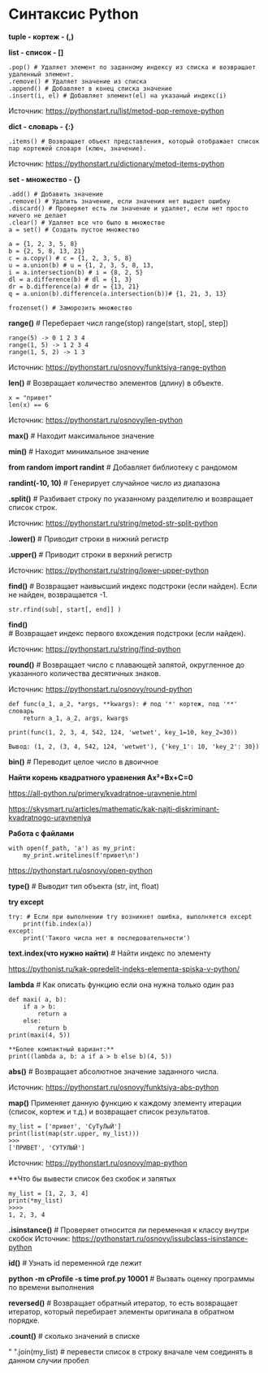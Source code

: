 # Синтаксис Python

**tuple - кортеж - (,)**

**list - список - []**

    .pop() # Удаляет элемент по заданному индексу из списка и возвращает удаленный элемент.
    .remove() # Удаляет значение из списка 
    .append() # Добавляет в конец списка значение
    .insert(i, el) # Добавляет элемент(el) на указаный индекс(i)

Источник: https://pythonstart.ru/list/metod-pop-remove-python 

**dict - словарь - {:}**

    
    .items() # Возвращает объект представления, который отображает список пар кортежей словаря (ключ, значение).

Источник: https://pythonstart.ru/dictionary/metod-items-python 

**set - множество - {}**
    
    .add() # Добавить значение
    .remove() # Удалить значение, если значения нет выдает ошибку
    .discard() # Проверяет есть ли значение и удаляет, если нет просто ничего не делает
    .clear() # Удаляет все что было в множестве
    a = set() # Создать пустое множество  
    
    a = {1, 2, 3, 5, 8}
    b = {2, 5, 8, 13, 21}
    c = a.copy() # c = {1, 2, 3, 5, 8}
    u = a.union(b) # u = {1, 2, 3, 5, 8, 13,
    i = a.intersection(b) # i = {8, 2, 5}
    dl = a.difference(b) # dl = {1, 3}
    dr = b.difference(a) # dr = {13, 21}
    q = a.union(b).difference(a.intersection(b))# {1, 21, 3, 13}
    
    frozenset() # Заморозить множество 
    
**range()** # Переберает числ
    range(stop) 
    range(start, stop[, step])
    
    range(5) -> 0 1 2 3 4
    range(1, 5) -> 1 2 3 4
    range(1, 5, 2) -> 1 3
Источник: https://pythonstart.ru/osnovy/funktsiya-range-python

**len()** # Возвращает количество элементов (длину) в объекте.

    x = "привет"
    len(x) == 6

Источник: https://pythonstart.ru/osnovy/len-python 

**max()** # Находит максимальное значение 

**min()** # Находит минимальное значение

**from random import randint** # Добавляет библиотеку с рандомом

**randint(-10, 10)** # Генерирует случайное число из диапазона 

**.split()** # Разбивает строку по указанному разделителю и возвращает список строк.

Источник: https://pythonstart.ru/string/metod-str-split-python 

**.lower()** # Приводит строки в нижний регистр

**.upper()** # Приводит строки в верхний регистр

Источник: https://pythonstart.ru/string/lower-upper-python 

**find()** # Возвращает наивысший индекс подстроки (если найден). Если не найден, возвращается -1.

    str.rfind(sub[, start[, end]] )


**find()** # Возвращает индекс первого вхождения подстроки (если найден).

Источник: https://pythonstart.ru/string/find-python 

**round()** # Возвращает число с плавающей запятой, округленное до указанного количества десятичных знаков.

Источник: https://pythonstart.ru/osnovy/round-python 

    def func(a_1, a_2, *args, **kwargs): # под '*' кортеж, под '**' словарь 
        return a_1, a_2, args, kwargs

    print(func(1, 2, 3, 4, 542, 124, 'wetwet', key_1=10, key_2=30))

    Вывод: (1, 2, (3, 4, 542, 124, 'wetwet'), {'key_1': 10, 'key_2': 30})

**bin()** # Переводит целое число в двоичное

**Найти корень квадратного уравнения Ax²+Bx+C=0**

https://all-python.ru/primery/kvadratnoe-uravnenie.html

https://skysmart.ru/articles/mathematic/kak-najti-diskriminant-kvadratnogo-uravneniya


**Работа с файлами**

    with open(f_path, 'a') as my_print:
        my_print.writelines(f'привет\n')
        
https://pythonstart.ru/osnovy/open-python

**type()** # Выводит тип объекта (str, int, float)

**try except**
    
    try: # Если при выполнении try возникнет ошибка, выполняется except
        print(fib.index(a))
    except:
        print('Такого числа нет в последовательности')

**text.index(что нужно найти)** # Найти индекс по элементу

https://pythonist.ru/kak-opredelit-indeks-elementa-spiska-v-python/

**lambda** # Как описать функцию если она нужна только один раз

    def maxi( a, b):
        if a > b:
            return a
        else:
            return b
    print(maxi(4, 5))
    
    **Более компактный вариант:**
    print((lambda a, b: a if a > b else b)(4, 5))

**abs()** # Возвращает абсолютное значение заданного числа.

Источник: https://pythonstart.ru/osnovy/funktsiya-abs-python 

**map()** Применяет данную функцию к каждому элементу итерации (список, кортеж и т.д.) и возвращает список результатов.

    my_list = ['привет', 'СуТуЛыЙ']
    print(list(map(str.upper, my_list)))
    >>>
    ['ПРИВЕТ', 'СУТУЛЫЙ']
    
Источник: https://pythonstart.ru/osnovy/map-python 

**Что бы вывести список без скобок и запятых

    my_list = [1, 2, 3, 4]
    print(*my_list)
    >>>>
    1, 2, 3, 4

**.isinstance()** # Проверяет относится ли переменная к классу внутри скобок
Источник: https://pythonstart.ru/osnovy/issubclass-isinstance-python 

**id()** # Узнать id переменной где лежит

**python -m cProfile -s time prof.py 10001** # Вызвать оценку программы по времени выполнения

**reversed()** # Возвращает обратный итератор, то есть возвращает итератор, который перебирает элементы оригинала в обратном порядке.
 
**.count()** # сколько значений в списке

" ".join(my_list) # перевести список в строку вначале чем соединять в данном случии пробел
